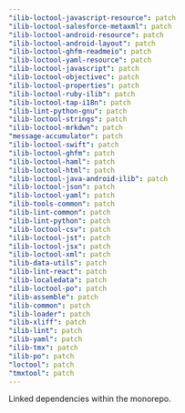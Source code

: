 ```yaml
---
"ilib-loctool-javascript-resource": patch
"ilib-loctool-salesforce-metaxml": patch
"ilib-loctool-android-resource": patch
"ilib-loctool-android-layout": patch
"ilib-loctool-ghfm-readmeio": patch
"ilib-loctool-yaml-resource": patch
"ilib-loctool-javascript": patch
"ilib-loctool-objectivec": patch
"ilib-loctool-properties": patch
"ilib-loctool-ruby-ilib": patch
"ilib-loctool-tap-i18n": patch
"ilib-lint-python-gnu": patch
"ilib-loctool-strings": patch
"ilib-loctool-mrkdwn": patch
"message-accumulator": patch
"ilib-loctool-swift": patch
"ilib-loctool-ghfm": patch
"ilib-loctool-haml": patch
"ilib-loctool-html": patch
"ilib-loctool-java-android-ilib": patch
"ilib-loctool-json": patch
"ilib-loctool-yaml": patch
"ilib-tools-common": patch
"ilib-lint-common": patch
"ilib-lint-python": patch
"ilib-loctool-csv": patch
"ilib-loctool-jst": patch
"ilib-loctool-jsx": patch
"ilib-loctool-xml": patch
"ilib-data-utils": patch
"ilib-lint-react": patch
"ilib-localedata": patch
"ilib-loctool-po": patch
"ilib-assemble": patch
"ilib-common": patch
"ilib-loader": patch
"ilib-xliff": patch
"ilib-lint": patch
"ilib-yaml": patch
"ilib-tmx": patch
"ilib-po": patch
"loctool": patch
"tmxtool": patch
---
```


Linked dependencies within the monorepo.
